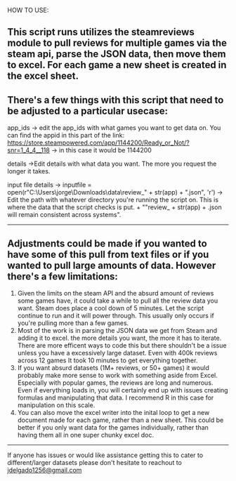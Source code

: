 HOW TO USE:

This script runs utilizes the steamreviews module to pull reviews for multiple games via the steam api, parse the JSON data, then move them to excel. For each game a new sheet is created in the excel sheet.
----------------------------------------------------------------------------------------------------------------------------------------------------------------------------------
There's a few things with this script that need to be adjusted to a particular usecase:
----------------------------------------------------------------------------------------------------------------------------------------------------------------------------------
app_ids -> edit the app_ids with what games you want to get data on. You can find the appid in this part of the link: https://store.steampowered.com/app/1144200/Ready_or_Not/?snr=1_4_4__118 -> in this case it would be 1144200

details ->Edit details with what data you want. The more you request the longer it takes.

input file details ->  inputfile = open(r"C:\Users\jorge\Downloads\data\review_" + str(app) + ".json", 'r') -> Edit the path with whatever directory you're running the script on. This is where the data that the script checks is put. + ""review_ + str(app) + .json will remain consistent across systems".

----------------------------------------------------------------------------------------------------------------------------------------------------------------------------------
Adjustments could be made if you wanted to have some of this pull from text files or if you wanted to pull large amounts of data. However there's a few limitations:
----------------------------------------------------------------------------------------------------------------------------------------------------------------------------------
1. Given the limits on the steam API and the absurd amount of reviews some games have, it could take a while to pull all the review data you want. Steam does place a cool down of 5 minutes. Let the script continue to run and it will power through. This usually only occurs if you're pulling more than a few games. 
2. Most of the work is in parsing the JSON data we get from Steam and adding it to excel. the more details you want, the more it has to iterate. There are more efficent ways to code this but there shouldn't be a issue
unless you have a excessively large dataset. Even with 400k reviews across 12 games It took 10 minutes to get everything together.
3. If you want absurd datasets (1M+ reviews, or 50+ games) it would probably make more sense to work with something aside from Excel. Especially with popular games, the reviews are long and numerous. Even if everything loads in, you will certainly end up with issues creating formulas and manipulating that data. I recommend R in this case for manipulation on this scale.
4. You can also move the excel writer into the inital loop to get a new document made for each game, rather than a new sheet. This could be better if you only want data for the games individually, rather than having them all in one super chunky excel doc. 
----------------------------------------------------------------------------------------------------------------------------------------------------------------------------------
 If anyone has issues or would like assistance getting this to cater to different/larger datasets please don't hesitate to reachout to jdelgado1256@gmail.com
 
